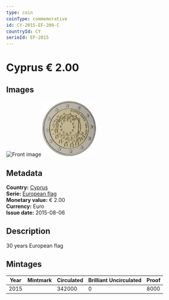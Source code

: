 ```yaml
---
type: coin
coinType: commemorative
id: CY-2015-EF-200-C
countryId: CY
serieId: EF-2015
---
```


# Cyprus € 2.00

## Images

<img src="../../Images/common-2007-200.webp" height="150" alt="Front image"><img src="Images/CY-2015-200.webp" height="150" alt="Back image">

## Metadata

**Country:** [Cyprus](../../Countries/Cyprus/index.md)\
**Serie:** [European flag](index.md)\
**Monetary value:** € 2.00\
**Currency:** Euro\
**Issue date:** 2015-08-06

## Description

30 years European flag

## Mintages

| Year | Mintmark | Circulated | Brilliant Uncirculated | Proof |
| ---- | -------- | ---------- | ---------------------- | ----- |
| 2015 |          | 342000     | 0                      | 8000  |
